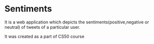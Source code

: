 # Sentiments
It is a web application which depicts the sentiments(positive,negative or neutral) of tweets of a particular user.

It was created as a part of CS50 course
